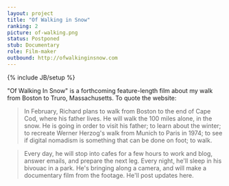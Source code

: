 ```yaml
---
layout: project
title: "Of Walking in Snow"
ranking: 2
picture: of-walking.png
status: Postponed
stub: Documentary
role: Film-maker
outbound: http://ofwalkinginsnow.com
---
```

{% include JB/setup %}

"Of Walking In Snow" is a forthcoming feature-length film about my walk from Boston to Truro, Massachusetts. To quote the website:

> In February, Richard plans to walk from Boston to the end of Cape Cod, where his father lives. He will walk the 100 miles alone, in the snow. He is going in order to visit his father; to learn about the winter; to recreate Werner Herzog's walk from Munich to Paris in 1974; to see if digital nomadism is something that can be done on foot; to walk.

> Every day, he will stop into cafes for a few hours to work and blog, answer emails, and prepare the next leg. Every night, he'll sleep in his bivouac in a park. He's  bringing along a camera, and will make a documentary film from the footage. He'll post updates here.
